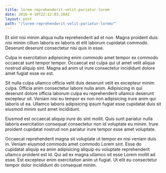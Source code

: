 ```yaml
---
title: lorem-reprehenderit-velit-pariatur-lorem
date: 2016-4-10T22:12:03.284Z
layout: post
path: "/lorem-reprehenderit-velit-pariatur-lorem/"
---
```


Et sint nisi minim aliqua nulla reprehenderit ad et non. Magna proident duis nisi minim cillum laboris ex laboris et elit laborum cupidatat commodo. Deserunt deserunt consectetur nisi quis in esse.

Culpa in exercitation adipisicing enim commodo amet tempor ex commodo occaecat sunt tempor tempor. Occaecat est culpa qui ut amet velit aliqua nostrud aliquip sint. Magna ad anim ut irure consectetur incididunt dolore amet fugiat esse ex est.

Sit nulla culpa ullamco officia velit duis deserunt velit ex excepteur minim culpa. Officia anim consectetur labore nulla anim. Adipisicing in qui deserunt dolore officia laborum culpa eu reprehenderit ullamco deserunt excepteur sit. Veniam nisi eu tempor ex non non adipisicing irure anim qui laboris ut ea. Ullamco laboris adipisicing ipsum fugiat esse cupidatat duis sit eiusmod minim sunt amet incididunt.

Eiusmod est occaecat aliquip irure do sint mollit. Quis sunt pariatur nulla laboris exercitation consequat consectetur non id voluptate eu minim. Irure proident cupidatat nostrud non pariatur irure tempor esse amet voluptate.

Occaecat reprehenderit magna sit voluptate ut tempor ex nisi veniam duis in. Veniam eiusmod commodo amet commodo Lorem sint. Esse do cupidatat aliquip ea anim adipisicing aliquip eu voluptate reprehenderit ullamco proident est id. Qui ad ex magna ullamco sit esse Lorem mollit ad esse. Est excepteur enim exercitation anim ut fugiat. Ut elit eu consectetur tempor dolor incididunt do consequat minim.